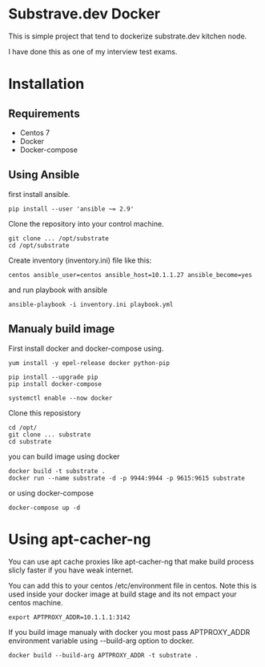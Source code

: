 # Substrave.dev Docker
This is simple project that tend to dockerize substrate.dev kitchen node.

I have done this as one of my interview test exams.


# Installation

## Requirements

* Centos 7
* Docker
* Docker-compose

## Using Ansible
first install ansible.

`pip install --user 'ansible ~= 2.9'`

Clone the repository into your control machine.

```
git clone ... /opt/substrate
cd /opt/substrate
```

Create inventory (inventory.ini) file like this:
```
centos ansible_user=centos ansible_host=10.1.1.27 ansible_become=yes
```

and run playbook with ansible

```
ansible-playbook -i inventory.ini playbook.yml
```

## Manualy build image

First install docker and docker-compose using.
```
yum install -y epel-release docker python-pip

pip install --upgrade pip
pip install docker-compose

systemctl enable --now docker
```
Clone this reposistory

```
cd /opt/
git clone ... substrate
cd substrate
```

you can build image using docker

```
docker build -t substrate .
docker run --name substrate -d -p 9944:9944 -p 9615:9615 substrate
```

or using docker-compose

```
docker-compose up -d
```

# Using apt-cacher-ng
You can use apt cache proxies like apt-cacher-ng that make build process slicly faster if you have weak internet.

You can add this to your centos /etc/environment file in centos.
Note this is used inside your docker image at build stage and its not empact your centos machine.

```
export APTPROXY_ADDR=10.1.1.1:3142

```
If you build image manualy with docker you most pass APTPROXY_ADDR environment variable using --build-arg option to docker.
```
docker build --build-arg APTPROXY_ADDR -t substrate .
```